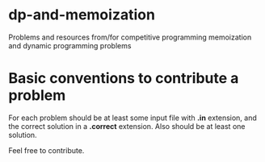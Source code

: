 # dp-and-memoization
Problems and resources from/for competitive programming memoization and dynamic programming problems

# Basic conventions to contribute a problem
For each problem should be at least some input file with **.in** extension, and the correct solution in a **.correct** extension. Also should be at least one solution. 

Feel free to contribute.
